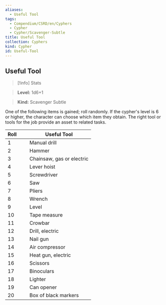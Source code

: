 ```yaml
---
aliases:
  - Useful Tool
tags:
  - Compendium/CSRD/en/Cyphers
  - Cypher
  - Cypher/Scavenger-Subtle
title: Useful Tool
collection: Cyphers
kind: Cypher
id: Useful-Tool
---
```

## Useful Tool    
>[!info] Stats    
> **Level:** 1d6+1    
> **Kind:** Scavenger Subtle  
    
One of the following items is gained; roll randomly. If the cypher's level is 6 or higher, the character can choose which item they obtain. The right tool or tools for the job provide an asset to related tasks.    
  
| Roll &nbsp; &nbsp; &nbsp; | Useful Tool               |
| ------------------------- | ------------------------- |
| 1                         | Manual drill              |
| 2                         | Hammer                    |
| 3                         | Chainsaw, gas or electric |
| 4                         | Lever hoist               |
| 5                         | Screwdriver               |
| 6                         | Saw                       |
| 7                         | Pliers                    |
| 8                         | Wrench                    |
| 9                         | Level                     |
| 10                        | Tape measure              |
| 11                        | Crowbar                   |
| 12                        | Drill, electric           |
| 13                        | Nail gun                  |
| 14                        | Air compressor            |
| 15                        | Heat gun, electric        |
| 16                        | Scissors                  |
| 17                        | Binoculars                |
| 18                        | Lighter                   |
| 19                        | Can opener                |
| 20                        | Box of black markers      |
